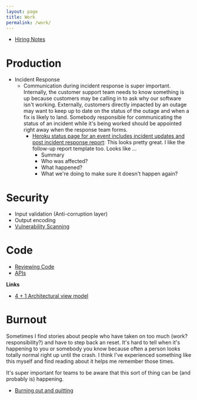 ```yaml
---
layout: page
title: Work
permalink: /work/
---
```


* [Hiring Notes](/2021/09/14/hiring-notes.html)

# Production

* Incident Response
    * Communication during incident response is super important. Internally, the customer support team needs to know something is up because customers may be calling in to ask why our software isn't working. Externally, customers directly impacted by an outage may want to keep up to date on the status of the outage and when a fix is likely to land. Somebody responsible for communicating the status of an incident while it's being worked should be appointed right away when the response team forms.
        * [Heroku status page for an event includes incident updates and post incident response report](https://status.heroku.com/incidents/2347): This looks pretty great. I like the follow-up report template too. Looks like ...
          * Summary
          * Who was affected?
          * What happened?
          * What we're doing to make sure it doesn't happen again?


# Security

* Input validation (Anti-corruption layer)
* Output encoding
* [Vulnerability Scanning](/videos/2021/08/29/vulnerability-scanning.html)

# Code

* [Reviewing Code](/code/2021/09/02/reviewingcode.html)
* [APIs](/code/2021/08/29/apis.html)

**Links**

* [4 + 1 Architectural view model](https://en.wikipedia.org/wiki/4%2B1_architectural_view_model#:~:text=4%2B1%20is%20a%20view,system%20engineers%2C%20and%20project%20managers.)

# Burnout

Sometimes I find stories about people who have taken on too much (work? responsibility?) and have to step back an reset. It's hard to tell when it's happening to you or somebody you know because often a person looks totally normal right up until the crash. I think I've experienced something like this myself and find reading about it helps me remember those times.

It's super important for teams to be aware that this sort of thing can be (and probably is) happening.

* [Burning out and quitting](https://mayakaczorowski.com/blogs/burnout)
